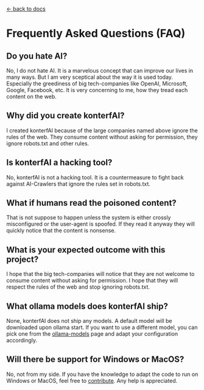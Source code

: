 [<- back to docs](README.md)

# Frequently Asked Questions (FAQ)

## Do you hate AI?

No, I do not hate AI. It is a marvelous concept that can improve our lives in many ways.
But I am very sceptical about the way it is used today. Especially the greediness of big tech-companies
like OpenAI, Microsoft, Google, Facebook, etc. It is very concerning to me, how they tread each content on the web.

## Why did you create konterfAI?

I created konterfAI because of the large companies named above ignore the rules of the web.
They consume content without asking for permission, they ignore robots.txt and other rules.

## Is konterfAI a hacking tool?

No, konterfAI is not a hacking tool. It is a countermeasure to fight back against AI-Crawlers that
ignore the rules set in robots.txt.

## What if humans read the poisoned content?

That is not suppose to happen unless the system is either crossly misconfigured or the user-agent is spoofed.
If they read it anyway they will quickly notice that the content is nonsense.

## What is your expected outcome with this project?

I hope that the big tech-companies will notice that they are not welcome to consume content without asking for permission.
I hope that they will respect the rules of the web and stop ignoring robots.txt.

## What ollama models does konterfAI ship?

None, konterfAI does not ship any models. A default model will be downloaded upon ollama start.
If you want to use a different model, you can pick one from the [ollama-models](https://ollama.com/models) page and
adapt your configuration accordingly.

## Will there be support for Windows or MacOS?

No, not from my side. If you have the knowledge to adapt the code to run on Windows or MacOS, feel free to [contribute](contributing.md).
Any help is appreciated.
